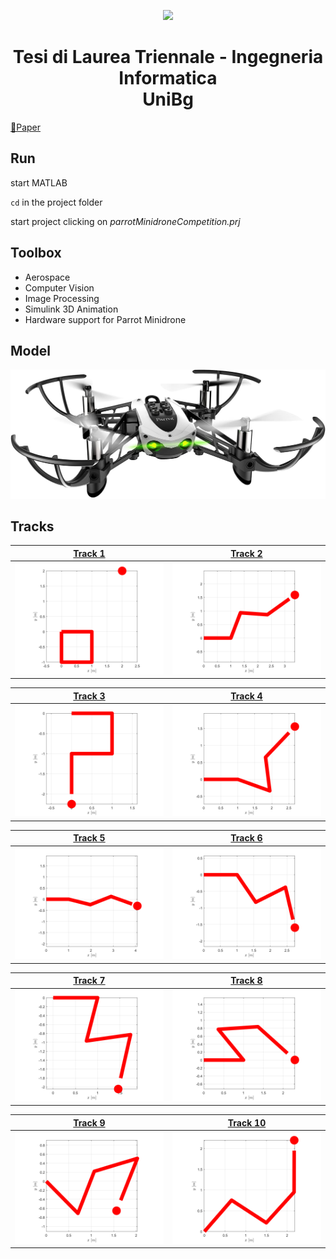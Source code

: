 <p align="center">
  <img src="https://github.com/MarcoMustacchi/MarcoMustacchi.github.io/blob/main/assets/img/icons/UniBG_logo_transparent.svg" width="150">
</p>

<h1 align="center">Tesi di Laurea Triennale - Ingegneria Informatica <br> UniBg</h1>

<a href="https://github.com/MarcoMustacchi/BachelorThesis/raw/master/Tesi_Marco_Mustacchi.pdf">📄Paper</a>
                      
## Run
start MATLAB

`cd` in the project folder

start project clicking on *parrotMinidroneCompetition.prj*

## Toolbox
- Aerospace
- Computer Vision
- Image Processing
- Simulink 3D Animation
- Hardware support for Parrot Minidrone

## Model
![alt text](https://github.com/MarcoMustacchi/BachelorThesis/blob/master/Parrot%20Mambo%20Minidrone.jpg)

## Tracks 
[Track 1](https://www.youtube.com/watch?v=hvJBzbG7pR8&list=PLt8rhGpNRqZqQmX-gEoqsX0pk_LpAQXqx&index=10)             |  [Track 2](https://www.youtube.com/watch?v=e30NVFZQXt4&list=PLt8rhGpNRqZqQmX-gEoqsX0pk_LpAQXqx&index=9)
:-------------------------:|:-------------------------:
![](https://github.com/MarcoMustacchi/BachelorThesis/blob/master/Tracks/Track1.svg)  |  ![](https://github.com/MarcoMustacchi/BachelorThesis/blob/master/Tracks/Track2.svg)

[Track 3](https://www.youtube.com/watch?v=KAzma2v5XiM&list=PLt8rhGpNRqZqQmX-gEoqsX0pk_LpAQXqx&index=8)             |  [Track 4](https://www.youtube.com/watch?v=e9xC85OdhYw&list=PLt8rhGpNRqZqQmX-gEoqsX0pk_LpAQXqx&index=7)
:-------------------------:|:-------------------------:
![](https://github.com/MarcoMustacchi/BachelorThesis/blob/master/Tracks/Track3.svg)  |  ![](https://github.com/MarcoMustacchi/BachelorThesis/blob/master/Tracks/Track4.svg)

[Track 5](https://www.youtube.com/watch?v=nl7BMO4v7b4&list=PLt8rhGpNRqZqQmX-gEoqsX0pk_LpAQXqx&index=6)             |  [Track 6](https://www.youtube.com/watch?v=h_2YYX4AD2E&list=PLt8rhGpNRqZqQmX-gEoqsX0pk_LpAQXqx&index=5)
:-------------------------:|:-------------------------:
![](https://github.com/MarcoMustacchi/BachelorThesis/blob/master/Tracks/Track5.svg)  |  ![](https://github.com/MarcoMustacchi/BachelorThesis/blob/master/Tracks/Track6.svg)

[Track 7](https://www.youtube.com/watch?v=Q2LFaIhZPk8&list=PLt8rhGpNRqZqQmX-gEoqsX0pk_LpAQXqx&index=4)             |  [Track 8](https://www.youtube.com/watch?v=RDclrBOoIlg&list=PLt8rhGpNRqZqQmX-gEoqsX0pk_LpAQXqx&index=3)
:-------------------------:|:-------------------------:
![](https://github.com/MarcoMustacchi/BachelorThesis/blob/master/Tracks/Track7.svg)  |  ![](https://github.com/MarcoMustacchi/BachelorThesis/blob/master/Tracks/Track8.svg)

[Track 9](https://www.youtube.com/watch?v=DAJKHOEQGWM&list=PLt8rhGpNRqZqQmX-gEoqsX0pk_LpAQXqx&index=2)             |  [Track 10](https://www.youtube.com/watch?v=7pV7AI6bWRk&list=PLt8rhGpNRqZqQmX-gEoqsX0pk_LpAQXqx&index=1)
:-------------------------:|:-------------------------:
![](https://github.com/MarcoMustacchi/BachelorThesis/blob/master/Tracks/Track9.svg)  |  ![](https://github.com/MarcoMustacchi/BachelorThesis/blob/master/Tracks/Track10.svg)
